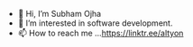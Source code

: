 - 👋 Hi, I’m Subham Ojha
- 👀 I’m interested in software development.
- 📫 How to reach me ...https://linktr.ee/altyon

<!---
altyon-get/altyon-get is a ✨ special ✨ repository because its `README.md` (this file) appears on your GitHub profile.
You can click the Preview link to take a look at your changes.
--->
